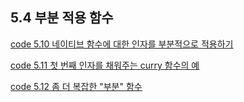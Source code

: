 ## 5.4 부분 적용 함수

[code 5.10 네이티브 함수에 대한 인자를 부분적으로 적용하기][5.10]

[code 5.11 첫 번째 인자를 채워주는 curry 함수의 예][5.11]

[code 5.12 좀 더 복잡한 "부분" 함수][5.12]

[5.10]: /src/ch5/5.10.html
[5.11]: /src/ch5/5.11.html
[5.12]: /src/ch5/5.12.html
